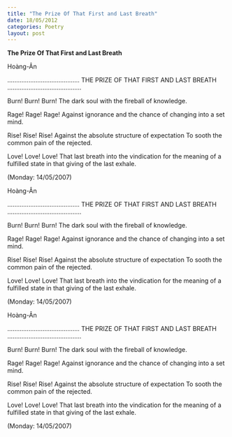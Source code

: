 ```yaml
---
title: "The Prize Of That First and Last Breath"
date: 18/05/2012
categories: Poetry
layout: post
---
```


**The Prize Of That First and Last Breath**

Hoàng-Ân


.........................................
THE PRIZE OF THAT
FIRST AND LAST BREATH
..........................................


Burn! Burn! Burn!
The dark soul with the fireball of knowledge.

Rage! Rage! Rage!
Against ignorance and the chance of changing into a set mind.

Rise! Rise! Rise!
Against the absolute structure of expectation
To sooth the common pain of the rejected.

Love! Love! Love!
That last breath into the vindication
for the meaning of a fulfilled state
in that giving of the last exhale.


(Monday: 14/05/2007)

Hoàng-Ân


.........................................
THE PRIZE OF THAT
FIRST AND LAST BREATH
..........................................


Burn! Burn! Burn!
The dark soul with the fireball of knowledge.

Rage! Rage! Rage!
Against ignorance and the chance of changing into a set mind.

Rise! Rise! Rise!
Against the absolute structure of expectation
To sooth the common pain of the rejected.

Love! Love! Love!
That last breath into the vindication
for the meaning of a fulfilled state
in that giving of the last exhale.


(Monday: 14/05/2007)

Hoàng-Ân


.........................................
THE PRIZE OF THAT
FIRST AND LAST BREATH
..........................................


Burn! Burn! Burn!
The dark soul with the fireball of knowledge.

Rage! Rage! Rage!
Against ignorance and the chance of changing into a set mind.

Rise! Rise! Rise!
Against the absolute structure of expectation
To sooth the common pain of the rejected.

Love! Love! Love!
That last breath into the vindication
for the meaning of a fulfilled state
in that giving of the last exhale.


(Monday: 14/05/2007)
